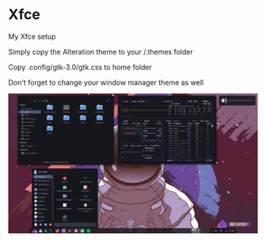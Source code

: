 # Xfce
My Xfce setup

Simply copy the Alteration theme to your /.themes folder

Copy .config/gtk-3.0/gtk.css to home folder

Don't forget to change your window manager theme as well


![alt text](https://github.com/timault/Xfce/blob/main/Screenshot_2022-06-18_11-05-30.png?raw=true)
